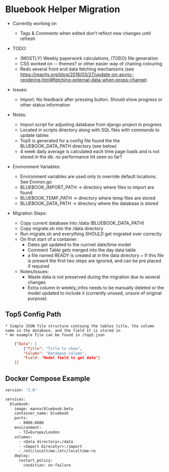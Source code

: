 
# Bluebook Helper Migration

- Currently working on
	* Tags & Comments when edited don't reflect new changes until refresh

- TODO:
	* (MOSTLY) Weekly paperwork calculations, (TODO) file generation
	* CSS worked on -- themes? or other easier way of chaning colouring
	* Redo several front end data fetching mechanisms (see https://reactjs.org/blog/2018/03/27/update-on-async-rendering.html#fetching-external-data-when-props-change)

- Issues:
	* Import: No feedback after pressing button. Should show progress or other status information

- Notes:
	* Import script for adjusting database from django project in progress
	* Located in scripts directory along with SQL files with commands to update tables
	* Top5 is generated for a config file found the the BLUEBOOK\_DATA\_PATH directory (see below)
	* 4 week daily average is calculated each time page loads and is not stored in the db.  no performance hit seen so far?

- Environment Variables:
	* Environment variables are used only to override default locations. See Environ.go
	* BLUEBOOK\_IMPORT\_PATH	-> directory where files to import are found
	* BLUEBOOK\_TEMP\_PATH -> directory where temp files are stored 
	* BLUEBOOK\_DATA\_PATH -> directory where the database is stored


- Migration Steps:
	* Copy current database into /data (BLUEBOOK\_DATA\_PATH)
	* Copy migrate.sh into the /data directory
	* Run migrate.sh and everything *SHOULD* get migrated over correctly
	* On first start of a container:
		- Dates get updated to the currnet date/time model
		- Comment Table gets merged into the day data table
		- a file named READY is created at in the data directory
			~ If this file is present the first two steps are ignored, and can be pre placed if required
	* Notes/Issues:
		- Waste data is not preserved during the migration due to several changes
		- Extra column in weekly_infos needs to be manually deleted or the model updated to include it (currently unused, unsure of original purpose)

## Top5 Config Path

	* Simple JSON file structure containg the tables title, the column name in the database, and the field it is stored in
	* An example file can be found in /top5.json

```json
	{"Data": [
		{"Title": "Title to show",
		"Column": "Database column",
		"Field: "Model field to get data"}
	]}
```

## Docker Compose Example

```dockerfile
version: "3.8"

services:
  bluebook:
    image: mannx/bluebook:beta
    container_name: bluebook
    ports:
      - 8080:8080
    environment:
      - TZ=Europe/London
    volumes:
      - <Data directory>:/data
      - <Import Direcotyr>:/import
      - /etc/localtime:/etc/localtime:ro
    deploy:
      restart_policy:
        condition: on-failure
```
